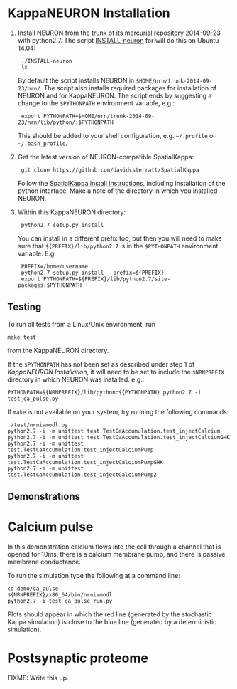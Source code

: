 KappaNEURON Installation
========================

1. Install NEURON from the trunk of its mercurial repository
   2014-09-23 with python2.7. The script
   [INSTALL-neuron](./INSTALL-neuron) for will do this on Ubuntu
   14.04:

        ./INSTALL-neuron
        ls

   By default the script installs NEURON in
   `$HOME/nrn/trunk-2014-09-23/nrn/`. The script also installs
   required packages for installation of NEURON and for
   KappaNEURON. The script ends by suggesting a change to the
   `$PYTHONPATH` environment variable, e.g.:

        export PYTHONPATH=$HOME/nrn/trunk-2014-09-23/nrn/lib/python/:$PYTHONPATH
        
   This should be added to your shell configuration, e.g. `~/.profile`
   or `~/.bash_profile`.
        
2. Get the latest version of NEURON-compatible SpatialKappa:

        git clone https://github.com/davidcsterratt/SpatialKappa
   
   Follow the [SpatialKappa install instructions](https://github.com/davidcsterratt/SpatialKappa/blob/master/README.md), including
   installation of the python interface. Make a note of the directory
   in which you installed NEURON.
   
3. Within this KappaNEURON directory:

        python2.7 setup.py install

   You can install in a different prefix too, but then you will need
   to make sure that `${PREFIX}/lib/python2.7` is in the `$PYTHONPATH`
   environment variable. E.g.

        PREFIX=/home/username 
        python2.7 setup.py install --prefix=${PREFIX}
        export PYTHONPATH=${PREFIX}/lib/python2.7/site-packages:$PYTHONPATH

Testing
-------

To run all tests from a Linux/Unix environment, run

    make test

from the KappaNEURON directory.

If the `$PYTHONPATH` has not been set as described under step 1 of
*KappaNEURON Installation*, it will need to be set to include the
`$NRNPREFIX` directory in which NEURON was installed. e.g.:

    PYTHONPATH=${NRNPREFIX}/lib/python:${PYTHONPATH} python2.7 -i test_ca_pulse.py

If `make` is not available on your system, try running the following
commands:

    ./test/nrnivmodl.py
	python2.7 -i -m unittest test.TestCaAccumulation.test_injectCalcium
	python2.7 -i -m unittest test.TestCaAccumulation.test_injectCalciumGHK
	python2.7 -i -m unittest test.TestCaAccumulation.test_injectCalciumPump
	python2.7 -i -m unittest test.TestCaAccumulation.test_injectCalciumPumpGHK
	python2.7 -i -m unittest test.TestCaAccumulation.test_injectCalciumPump2

Demonstrations
--------------

# Calcium pulse #

In this demonstration calcium flows into the cell through a channel
that is opened for 10ms, there is a calcium membrane pump, and there
is passive membrane conductance. 

To run the simulation type the following at a command line:

    cd demo/ca_pulse
    ${NRNPREFIX}/x86_64/bin/nrnivmodl
    python2.7 -i test_ca_pulse_run.py

Plots should appear in which the red line (generated by the stochastic
Kappa simulation) is close to the blue line (generated by a
deterministic simulation).

# Postsynaptic proteome #

FIXME: Write this up.

<!--  LocalWords:  KappaNEURON SpatialKappa py PYTHONPATH NRNPREFIX
 -->
<!--  LocalWords:  cd proteome FIXME
 -->
